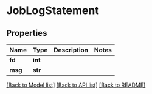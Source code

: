 # JobLogStatement

## Properties
Name | Type | Description | Notes
------------ | ------------- | ------------- | -------------
**fd** | **int** |  | 
**msg** | **str** |  | 

[[Back to Model list]](../README.md#documentation-for-models) [[Back to API list]](../README.md#documentation-for-api-endpoints) [[Back to README]](../README.md)


